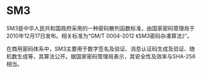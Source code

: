 SM3
==============


SM3是中华人民共和国政府采用的一种密码散列函数标准，由国家密码管理局于2010年12月17日发布。相关标准为“GM/T 0004-2012 《SM3密码杂凑算法》”。

在商用密码体系中，SM3主要用于数字签名及验证、消息认证码生成及验证、随机数生成等，其算法公开。据国家密码管理局表示，其安全性及效率与SHA-256相当。

